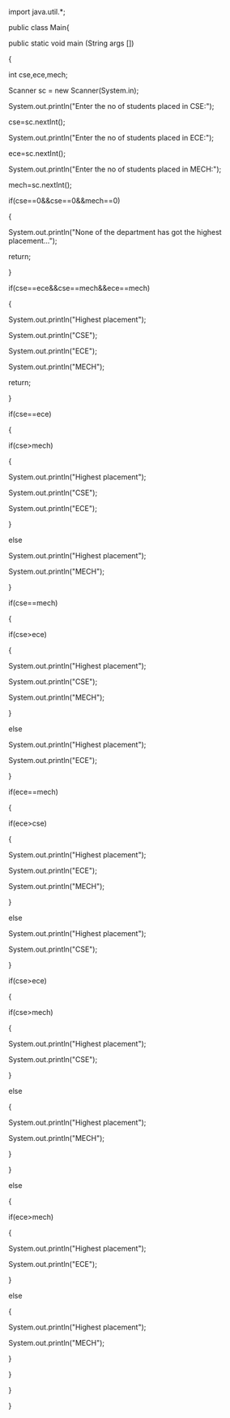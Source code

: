 import java.util.*;

public class Main{

public static void main (String args [])

{

int cse,ece,mech;

Scanner sc = new Scanner(System.in);

System.out.println("Enter the no of students placed in CSE:");

cse=sc.nextInt();

System.out.println("Enter the no of students placed in ECE:");

ece=sc.nextInt();

System.out.println("Enter the no of students placed in MECH:");

mech=sc.nextInt();

if(cse==0&&cse==0&&mech==0)

{

System.out.println("None of the department has got the highest placement...");

return;

}

if(cse==ece&&cse==mech&&ece==mech)

{

System.out.println("Highest placement");

System.out.println("CSE");

System.out.println("ECE");

System.out.println("MECH");

return;

}

if(cse==ece)

{

if(cse>mech)

{

System.out.println("Highest placement");

System.out.println("CSE");

System.out.println("ECE");

}

else

System.out.println("Highest placement");

System.out.println("MECH");

}

if(cse==mech)

{

if(cse>ece)

{

System.out.println("Highest placement");

System.out.println("CSE");

System.out.println("MECH");

}

else

System.out.println("Highest placement");

System.out.println("ECE");

}

if(ece==mech)

{

if(ece>cse)

{

System.out.println("Highest placement");

System.out.println("ECE");

System.out.println("MECH");

}

else

System.out.println("Highest placement");

System.out.println("CSE");

}

if(cse>ece)

{

if(cse>mech)

{

System.out.println("Highest placement");

System.out.println("CSE");

}

else

{

System.out.println("Highest placement");

System.out.println("MECH");

}

}

else

{

if(ece>mech)

{

System.out.println("Highest placement");

System.out.println("ECE");

}

else

{

System.out.println("Highest placement");

System.out.println("MECH");

}

}

}

}
